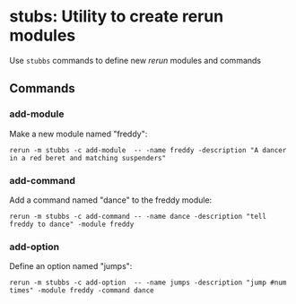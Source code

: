 # stubs: Utility to create rerun modules

Use `stubbs` commands to define new *rerun* modules and commands

## Commands

### add-module

Make a new module named "freddy":

    rerun -m stubbs -c add-module  -- -name freddy -description "A dancer in a red beret and matching suspenders"

### add-command

Add a command named "dance" to the freddy module:

    rerun -m stubbs -c add-command -- -name dance -description "tell freddy to dance" -module freddy

### add-option

Define an option named "jumps":

    rerun -m stubbs -c add-option  -- -name jumps -description "jump #num times" -module freddy -command dance
